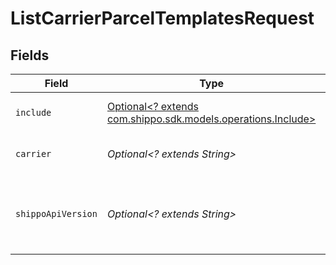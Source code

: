# ListCarrierParcelTemplatesRequest


## Fields

| Field                                                                                              | Type                                                                                               | Required                                                                                           | Description                                                                                        | Example                                                                                            |
| -------------------------------------------------------------------------------------------------- | -------------------------------------------------------------------------------------------------- | -------------------------------------------------------------------------------------------------- | -------------------------------------------------------------------------------------------------- | -------------------------------------------------------------------------------------------------- |
| `include`                                                                                          | [Optional<? extends com.shippo.sdk.models.operations.Include>](../../models/operations/Include.md) | :heavy_minus_sign:                                                                                 | filter by user or enabled                                                                          |                                                                                                    |
| `carrier`                                                                                          | *Optional<? extends String>*                                                                       | :heavy_minus_sign:                                                                                 | filter by specific carrier                                                                         | fedex                                                                                              |
| `shippoApiVersion`                                                                                 | *Optional<? extends String>*                                                                       | :heavy_minus_sign:                                                                                 | String used to pick a non-default API version to use                                               | 2018-02-08                                                                                         |